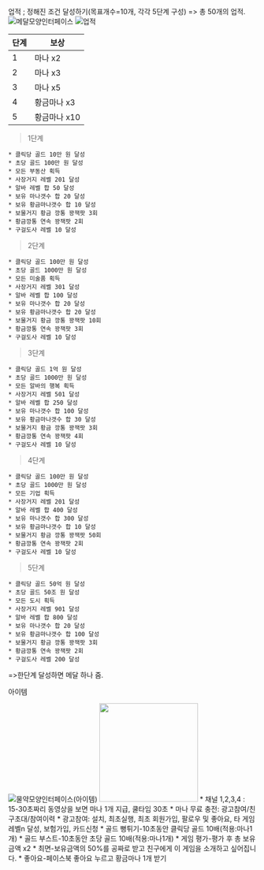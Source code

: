 업적 
 ; 정해진 조건 달성하기(목표개수=10개, 각각 5단계 구성)
	 => 총 50개의 업적. 
![메달모양인터페이스](./메달모양인터페이스.jpg)
![업적](./업적.png)

| 단계 | 보상 |
|------|------|
| 1    | 마나 x2   |
| 2    | 마나 x3     |
| 3    | 마나 x5     |
| 4    | 황금마나 x3     |
| 5    | 황금마나 x10    |

  > 1단계

	* 클릭당 골드 10만 원 달성
	* 초당 골드 100만 원 달성
	* 모든 부동산 획득
	* 사장거지 레벨 201 달성
	* 알바 레벨 합 50 달성
	* 보유 마나갯수 합 20 달성
	* 보유 황금마나갯수 합 10 달성
 	* 보물거지 황금 깡통 꽝잭팟 3회
	* 황금깡통 연속 꽝잭팟 2회
	* 구걸도사 레벨 10 달성
 
 > 2단계

	* 클릭당 골드 100만 원 달성
	* 초당 골드 1000만 원 달성
	* 모든 미술품 획득
	* 사장거지 레벨 301 달성
	* 알바 레벨 합 100 달성
	* 보유 마나갯수 합 20 달성
	* 보유 황금마나갯수 합 20 달성
 	* 보물거지 황금 깡통 꽝잭팟 10회
	* 황금깡통 연속 꽝잭팟 3회
	* 구걸도사 레벨 10 달성

> 3단계

	* 클릭당 골드 1억 원 달성
	* 초당 골드 1000만 원 달성
	* 모든 알바의 행복 획득
	* 사장거지 레벨 501 달성
	* 알바 레벨 합 250 달성
	* 보유 마나갯수 합 100 달성
	* 보유 황금마나갯수 합 30 달성
 	* 보물거지 황금 깡통 꽝잭팟 3회
	* 황금깡통 연속 꽝잭팟 4회
	* 구걸도사 레벨 10 달성

> 4단계

	* 클릭당 골드 100만 원 달성
	* 초당 골드 1000만 원 달성
	* 모든 기업 획득
	* 사장거지 레벨 201 달성
	* 알바 레벨 합 400 달성
	* 보유 마나갯수 합 300 달성
	* 보유 황금마나갯수 합 10 달성
 	* 보물거지 황금 깡통 꽝잭팟 50회
	* 황금깡통 연속 꽝잭팟 2회
	* 구걸도사 레벨 10 달성

> 5단계

	* 클릭당 골드 50억 원 달성
	* 초당 골드 50조 원 달성
	* 모든 도시 획득
	* 사장거지 레벨 901 달성
	* 알바 레벨 합 800 달성
	* 보유 마나갯수 합 20 달성
	* 보유 황금마나갯수 합 100 달성
 	* 보물거지 황금 깡통 꽝잭팟 3회
	* 황금깡통 연속 꽝잭팟 2회
	* 구걸도사 레벨 200 달성

=>한단계 달성하면 메달 하나 줌.


아이템

![물약모양인터페이스(아이템)](./물약모양인터페이스(아이템).jpg)
<img src="물약모양인터페이스(아이템).jpg" width="200"></img>
	* 채널 1,2,3,4 : 15-30초짜리 동영상을 보면 마나 1개 지급, 	쿨타임 30초
	* 마나 무료 충전: 광고참여/친구초대/참여이력
	* 광고참여: 설치, 최초실행, 최초 회원가입, 팔로우 및 좋아요, 타 게임 레벨n 달성, 보험가입, 카드신청
	* 골드 뻥튀기-10초동안 클릭당 골드 10배(적용:마나1개)
	* 골드 부스트-10초동안 초당 골드 10배(적용:마나1개)
	* 게임 평가-평가 후 총 보유 금액 x2
	* 최면-보유금액의 50%를 공짜로 받고 친구에게 이 게임을 소개하고 싶어집니다.
	* 좋아요-페이스북 좋아요 누르고 황금마나 1개 받기 
 